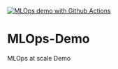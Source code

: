 [![MLOps demo with Github Actions](https://github.com/yotitan/MLOps-Demo/actions/workflows/main.yml/badge.svg)](https://github.com/yotitan/MLOps-Demo/actions/workflows/main.yml)

# MLOps-Demo
MLOps at scale Demo
